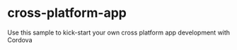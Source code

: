 # cross-platform-app
Use this sample to kick-start your own cross platform app development with Cordova
